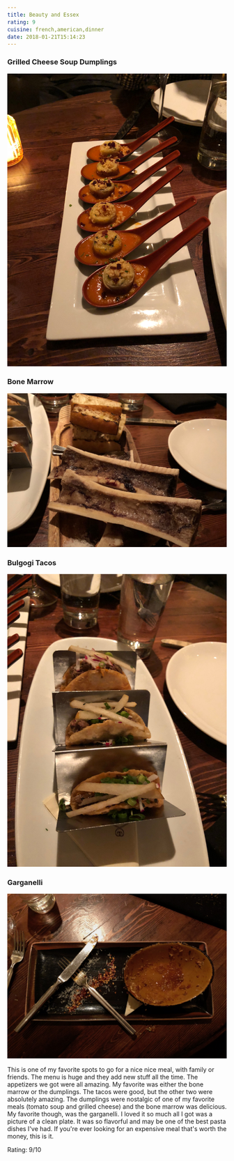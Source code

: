 ```yaml
---
title: Beauty and Essex
rating: 9
cuisine: french,american,dinner
date: 2018-01-21T15:14:23
---
```


### Grilled Cheese Soup Dumplings
![Grilled Cheese Soup Dumplings](./picture2.jpg)

### Bone Marrow
![Bone Marrow](./picture.jpg)

### Bulgogi Tacos
![Bulgogi Tacos](./picture1.jpg)

### Garganelli
![Garganelli](./picture3.jpg)

This is one of my favorite spots to go for a nice nice meal, with family or friends. The menu is huge and they add new stuff all the time. The appetizers we got were all amazing. My favorite was either the bone marrow or the dumplings. The tacos were good, but the other two were absolutely amazing. The dumplings were nostalgic of one of my favorite meals (tomato soup and grilled cheese) and the bone marrow was delicious. My favorite though, was the garganelli. I loved it so much all I got was a picture of a clean plate. It was so flavorful and may be one of the best pasta dishes I've had. If you're ever looking for an expensive meal that's worth the money, this is it.

Rating: 9/10